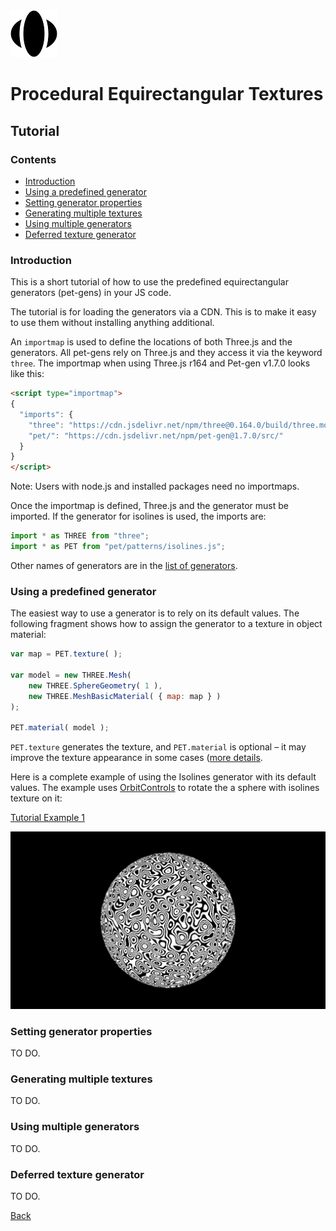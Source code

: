 <img class="logo" src="../assets/logo/logo.png">


# Procedural Equirectangular Textures

## Tutorial



### Contents

* [Introduction](#introduction)
* [Using a predefined generator](#using-a-predefined-generator)
* [Setting generator properties](#setting-generator-properties)
* [Generating multiple textures](#generating-multiple-textures)
* [Using multiple generators](#using-multiple-generators)
* [Deferred texture generator](#deferred-texture-generator)



### Introduction

This is a short tutorial of how to use the predefined
equirectangular generators (pet-gens) in your JS code.

The tutorial is for loading the generators via a CDN.
This is to make it easy to use them without installing
anything additional.

An `importmap` is used to define the locations of both
Three.js and the generators. All pet-gens rely on Three.js
and they access it via the keyword `three`. The importmap
when using Three.js r164 and Pet-gen v1.7.0 looks like this:

```html
<script type="importmap">
{
  "imports": {
    "three": "https://cdn.jsdelivr.net/npm/three@0.164.0/build/three.module.js",
    "pet/": "https://cdn.jsdelivr.net/npm/pet-gen@1.7.0/src/"
  }
}
</script>
```

Note: Users with node.js and installed packages need
no importmaps.

Once the importmap is defined, Three.js and the generator
must be imported. If the generator for isolines is used,
the imports are:

```js
import * as THREE from "three";
import * as PET from "pet/patterns/isolines.js";
```

Other names of generators are in the [list of generators](developers.html#generators).


### Using a predefined generator

The easiest way to use a generator is to rely on its
default values. The following fragment shows how to
assign the generator to a texture in object material:

```js
var map = PET.texture( );

var model = new THREE.Mesh(
    new THREE.SphereGeometry( 1 ),
    new THREE.MeshBasicMaterial( { map: map } )
);

PET.material( model );
```

`PET.texture` generates the texture, and `PET.material` is
optional &ndash; it may improve the texture appearance in
some cases ([more details](about.md).

Here is a complete example of using the Isolines generator
with its default values. The example uses [OrbitControls](https://threejs.org/docs/#examples/en/controls/OrbitControls) to
rotate the a sphere with isolines texture on it:

[Tutorial Example 1](../examples/tutorial-example-1.html)

[<img src="../examples/snapshots/tutorial-example-1.jpg">](../examples/tutorial-example-1.html)


### Setting generator properties

TO DO.

### Generating multiple textures

TO DO.

### Using multiple generators

TO DO.

### Deferred texture generator

TO DO.




<div class="footnote">
	<a href="#" onclick="window.history.back(); return false;">Back</a>
</div>